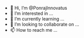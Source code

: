 - 👋 Hi, I’m @PonrajInnovatus
- 👀 I’m interested in ...
- 🌱 I’m currently learning ...
- 💞️ I’m looking to collaborate on ...
- 📫 How to reach me ...

<!---
PonrajInnovatus/PonrajInnovatus is a ✨ special ✨ repository because its `README.md` (this file) appears on your GitHub profile.
You can click the Preview link to take a look at your changes.
--->
